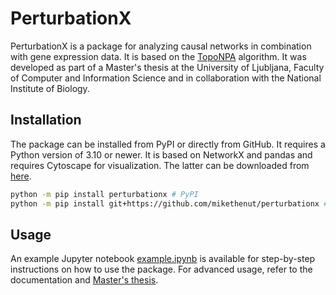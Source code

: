 # PerturbationX
PerturbationX is a package for analyzing causal networks in combination with gene expression data. It is based on the [TopoNPA](https://www.ncbi.nlm.nih.gov/pmc/articles/PMC4227138/) algorithm. It was developed as part of a Master's thesis at the University of Ljubljana, Faculty of Computer and Information Science and in collaboration with the National Institute of Biology.

## Installation
The package can be installed from PyPI or directly from GitHub. It requires a Python version of 3.10 or newer. It is based on NetworkX and pandas and requires Cytoscape for visualization. The latter can be downloaded from [here](https://cytoscape.org/download.html).

```bash
python -m pip install perturbationx # PyPI
python -m pip install git+https://github.com/mikethenut/perturbationx # GitHub
```

## Usage

An example Jupyter notebook [example.ipynb](https://github.com/mikethenut/perturbationx/blob/main/example.ipynb) is available for step-by-step instructions on how to use the package. For advanced usage, refer to the documentation and [Master's thesis](https://github.com/mikethenut/perturbationx/blob/main/Integration%20of%20gene%20expression%20data%20with%20causal%20networks.pdf).

